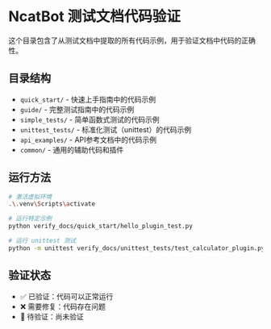 # NcatBot 测试文档代码验证

这个目录包含了从测试文档中提取的所有代码示例，用于验证文档中代码的正确性。

## 目录结构

- `quick_start/` - 快速上手指南中的代码示例
- `guide/` - 完整测试指南中的代码示例  
- `simple_tests/` - 简单函数式测试的代码示例
- `unittest_tests/` - 标准化测试（unittest）的代码示例
- `api_examples/` - API参考文档中的代码示例
- `common/` - 通用的辅助代码和插件

## 运行方法

```bash
# 激活虚拟环境
.\.venv\Scripts\activate

# 运行特定示例
python verify_docs/quick_start/hello_plugin_test.py

# 运行 unittest 测试
python -m unittest verify_docs/unittest_tests/test_calculator_plugin.py
```

## 验证状态

- ✅ 已验证：代码可以正常运行
- ❌ 需要修复：代码存在问题
- 🔄 待验证：尚未验证
